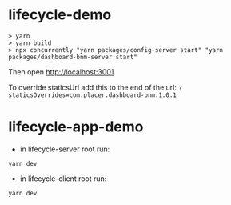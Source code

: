 # lifecycle-demo

```
> yarn
> yarn build
> npx concurrently "yarn packages/config-server start" "yarn packages/dashboard-bnm-server start"
```

Then open [http://localhost:3001](http://localhost:3001)

To override staticsUrl add this to the end of the url: `?staticsOverrides=com.placer.dashboard-bnm:1.0.1`

# lifecycle-app-demo

- in lifecycle-server root run:

```
yarn dev
```

- in lifecycle-client root run:

```
yarn dev
```
